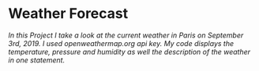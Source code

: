# **Weather Forecast**
*In this Project I take a look at the current weather in Paris on September 3rd, 2019. I used openweathermap.org api key. 
My code displays the temperature, pressure and humidity as well the description of the weather in one statement.*
